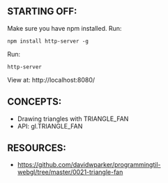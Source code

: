 ## STARTING OFF:

Make sure you have npm installed.
Run:
```
npm install http-server -g
```

Run:
```
http-server
```

View at: http://localhost:8080/

## CONCEPTS:

* Drawing triangles with TRIANGLE_FAN
* API: gl.TRIANGLE_FAN

## RESOURCES:
* https://github.com/davidwparker/programmingtil-webgl/tree/master/0021-triangle-fan
